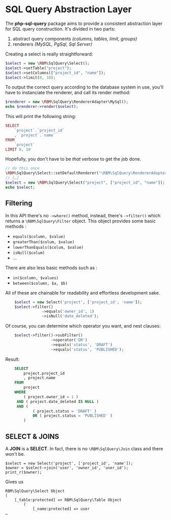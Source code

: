 SQL Query Abstraction Layer
=============

The **php-sql-query** package aims to provide a consistent abstraction layer for SQL query construction. It's divided in two parts: 

1. 	abstract query components *(columns, tables, limit, groups)* 
2. renderers *(MySQL, PgSql, Sql Server)*

Creating a select is really straightforward: 

```php
$select = new \RBM\SqlQuery\Select();
$select->setTable("project");
$select->setColumns(["project_id", "name"]);
$select->limit(0, 10);
```
To output the correct query according to the database system in use, you'll have to instanciate the renderer, and call its render method:

```php	
$renderer = new \RBM\SqlQuery\RendererAdapter\MySql();
echo $renderer->render($select);
```
This will print the following string:

```php	
SELECT
	`project`.`project_id`
	, `project`.`name`
FROM
	`project`
LIMIT 0, 10
```	
Hopefully, you don't have to be *that* verbose to get the job done. 

```php
// do this once
\RBM\SqlQuery\Select::setDefaultRenderer("\RBM\SqlQuery\RendererAdapter");
// […]
$select = new \RBM\SqlQuery\Select("project", ["project_id", "name"]);
echo $select;
```

Filtering
-----------
In this API there's no ``->where()`` method, instead, there's ``->filter()`` which returns a ``\RBM\SqlQuery\Filter`` object. This object provides some basic methods : 

* `equals($column, $value)`
* `greaterThan($colum, $value)`
* `lowerThanEquals($colum, $value)`
* `isNull($colum)`
* …

There are also less basic methods such as :

* `in($column, $values)`
* `between($column, $a, $b)`

All of these are chainable for readability and effortless development sake.

```php
	$select = new Select('project', ['project_id', 'name']);
	$select->filter()
		   		->equals('owner_id', 1)
		   		->isNull('date_deleted');
```

Of course, you can determine which operator you want, and nest clauses:

```php
	$select->filter()->subFilter()
					->operator('OR')
					->equals('status', 'DRAFT')
					->equals('status', 'PUBLISHED');
```
					
Result:
```sql
	SELECT
		project.project_id
		, project.name
	FROM
		project	
	WHERE
		( project.owner_id = 1 )
	 AND ( project.date_deleted IS NULL )
	 AND (
	 		( project.status = 'DRAFT' )
	 		OR ( project.status = 'PUBLISHED' )
	 	)
```

SELECT & JOINS
--------------
A **JOIN** is a **SELECT**. In fact, there is no ```\RBM\SqlQuery\Join``` class and there won't be.

	$select = new Select('project', ['project_id', 'name']);
	$owner = $select->join('user', 'owner_id', 'user_id');
	print_r($owner);
	
Gives us 
	
	RBM\SqlQuery\Select Object
	(
    	[_table:protected] => RBM\SqlQuery\Table Object
        	(
            	[_name:protected] => user
	…
